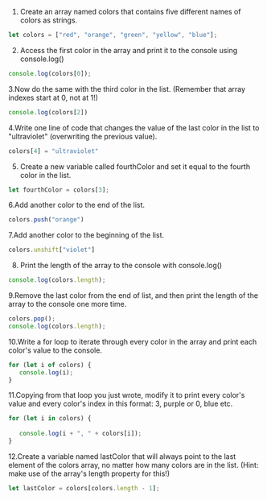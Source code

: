 1. Create an array named colors that contains five different names of colors as strings.

```js
let colors = ["red", "orange", "green", "yellow", "blue"];
```

2. Access the first color in the array and print it to the console using console.log()

```js
console.log(colors[0]);
```

3.Now do the same with the third color in the list. (Remember that array indexes start at 0, not at 1!)

```js
console.log(colors[2])
```

4.Write one line of code that changes the value of the last color in the list to "ultraviolet" (overwriting the previous value).

```js
colors[4] = "ultraviolet"
```

5. Create a new variable called fourthColor and set it equal to the fourth color in the list.

```js
let fourthColor = colors[3];
```

6.Add another color to the end of the list.

```js
colors.push("orange")
```

7.Add another color to the beginning of the list.

```js
colors.unshift["violet"]
```

8. Print the length of the array to the console with console.log()

```js
console.log(colors.length);
```

9.Remove the last color from the end of list, and then print the length of the array to the console one more time.

```js
colors.pop();
console.log(colors.length);
```

10.Write a for loop to iterate through every color in the array and print each color's value to the console.

```js
for (let i of colors) {
   console.log(i);
}   
```

11.Copying from that loop you just wrote, modify it to print every color's value and every color's index in this format: 3, purple or 0, blue etc.

```js
for (let i in colors) {
   
   console.log(i + ", " + colors[i]);
}   

```

12.Create a variable named lastColor that will always point to the last element of the colors array, no matter how many colors are in the list. (Hint: make use of the array's length property for this!)

```js
let lastColor = colors[colors.length - 1];
```